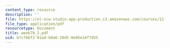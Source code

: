 ```yaml
---
content_type: resource
description: ''
file: https://ol-ocw-studio-app-production.s3.amazonaws.com/courses/12-163-surface-processes-and-landscape-evolution-fall-2004/b7c7bbf201adb0a628d50e05e14f7d55_week78_2.pdf
file_type: application/pdf
resourcetype: Document
title: week78_2.pdf
uid: b7c7bbf2-01ad-b0a6-28d5-0e05e14f7d55
---
```

